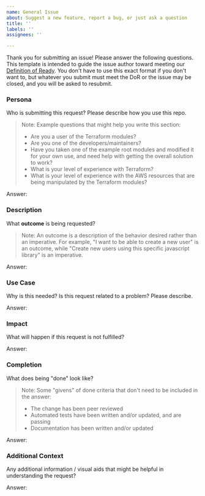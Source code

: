 ```yaml
---
name: General Issue
about: Suggest a new feature, report a bug, or just ask a question
title: ''
labels: ''
assignees: ''

---
```


Thank you for submitting an issue! Please answer the following questions. This template is intended to guide the issue author toward meeting our [Definition of Ready](../../CONTRIBUTING.md#definition-of-ready-for-a-backlog-item). You don't have to use this exact format if you don't want to, but whatever you submit must meet the DoR or the issue may be closed, and you will be asked to resubmit.

### Persona

Who is submitting this request? Please describe how you use this repo.

> Note: Example questions that might help you write this section:
> * Are you a user of the Terraform modules?
> * Are you one of the developers/maintainers?
> * Have you taken one of the example root modules and modified it for your own use, and need help with getting the overall solution to work?
> * What is your level of experience with Terraform?
> * What is your level of experience with the AWS resources that are being manipulated by the Terraform modules?

Answer:

### Description

What **outcome** is being requested?

> Note: An outcome is a description of the behavior desired rather than an imperative. For example, "I want to be able to create a new user" is an outcome, while "Create new users using this specific javascript library" is an imperative.

Answer:

### Use Case

Why is this needed? Is this request related to a problem? Please describe.

Answer:

### Impact

What will happen if this request is not fulfilled?

Answer:

### Completion

What does being "done" look like?

> Note: Some "givens" of done criteria that don't need to be included in the answer:
> * The change has been peer reviewed
> * Automated tests have been written and/or updated, and are passing
> * Documentation has been written and/or updated

Answer:

### Additional Context

Any additional information / visual aids that might be helpful in understanding the request?

Answer:
